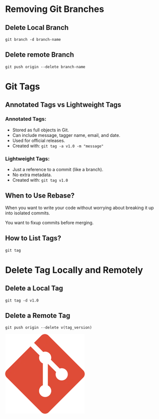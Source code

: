 # Removing Git Branches
## Delete  Local Branch
```
git branch -d branch-name
```
## Delete  remote Branch

```
git push origin --delete branch-name
```
# Git Tags
## Annotated Tags vs Lightweight Tags

### Annotated Tags:
  - Stored as full objects in Git.
  - Can include message, tagger name, email, and date.
  - Used for official releases.
  - Created with: `git tag -a v1.0 -m "message"`

### Lightweight Tags:
  - Just a reference to a commit (like a branch).
  - No extra metadata.
  - Created with: `git tag v1.0`


## When to Use Rebase?

When you want to write your code without worrying about breaking it up into isolated commits.

You want to fixup commits before merging.


## How to List Tags?

```
git tag
```
# Delete Tag Locally and Remotely
## Delete a Local Tag

```
git tag -d v1.0
```
## Delete a Remote Tag
```
git push origin --delete v(tag_version)
```

![My Project Banner](images/git.webp)
